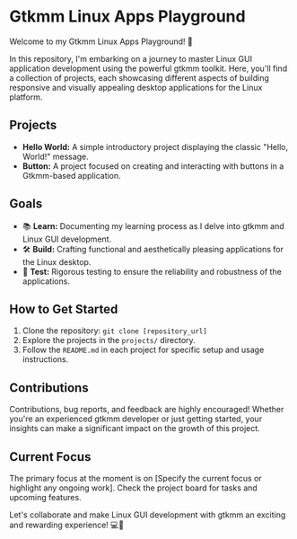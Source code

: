 # Gtkmm Linux Apps Playground

Welcome to my Gtkmm Linux Apps Playground! 🎉

In this repository, I'm embarking on a journey to master Linux GUI application development using the powerful gtkmm toolkit. Here, you'll find a collection of projects, each showcasing different aspects of building responsive and visually appealing desktop applications for the Linux platform.

## Projects

- **Hello World:** A simple introductory project displaying the classic "Hello, World!" message.
- **Button:** A project focused on creating and interacting with buttons in a Gtkmm-based application.

## Goals

- 📚 **Learn:** Documenting my learning process as I delve into gtkmm and Linux GUI development.
- 🛠️ **Build:** Crafting functional and aesthetically pleasing applications for the Linux desktop.
- 🧪 **Test:** Rigorous testing to ensure the reliability and robustness of the applications.

## How to Get Started

1. Clone the repository: `git clone [repository_url]`
2. Explore the projects in the `projects/` directory.
3. Follow the `README.md` in each project for specific setup and usage instructions.

## Contributions

Contributions, bug reports, and feedback are highly encouraged! Whether you're an experienced gtkmm developer or just getting started, your insights can make a significant impact on the growth of this project.

## Current Focus

The primary focus at the moment is on [Specify the current focus or highlight any ongoing work]. Check the project board for tasks and upcoming features.

Let's collaborate and make Linux GUI development with gtkmm an exciting and rewarding experience! 💻🚀
